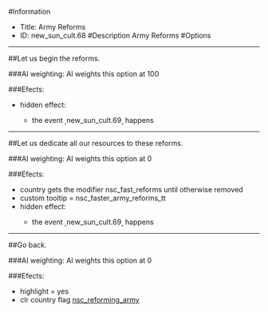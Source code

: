 #Information
 - Title: Army Reforms
 - ID: new_sun_cult.68
#Description
Army Reforms
#Options

___
##Let us begin the reforms.

###AI weighting:
AI weights this option at 100


###Efects:<ul><li>hidden effect:</li><ul><li>the event ˻new_sun_cult.69˼ happens</li></ul></ul>

___
##Let us dedicate all our resources to these reforms.

###AI weighting:
AI weights this option at 0


###Efects:<ul><li>country gets the modifier nsc_fast_reforms until otherwise removed</li><li>custom tooltip = nsc_faster_army_reforms_tt</li><li>hidden effect:</li><ul><li>the event ˻new_sun_cult.69˼ happens</li></ul></ul>

___
##Go back.

###AI weighting:
AI weights this option at 0


###Efects:<ul><li>highlight = yes</li><li>clr country flag [nsc_reforming_army](../flags/nsc_reforming_army.md)</li></ul>
